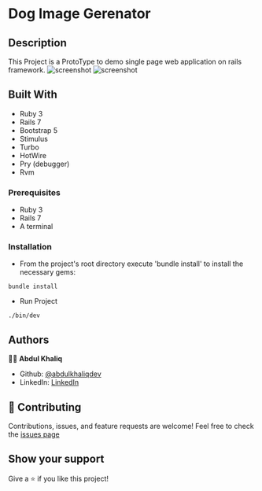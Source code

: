 # Dog Image Gerenator

## Description

This Project is a ProtoType to demo single page web application on rails framework. 
![screenshot](![image](https://github.com/abdulkhaliqdev/Dog-Breed-generator/assets/70257073/32e1ee0e-d6a1-43b1-b988-8f1ee6fd4554))
![screenshot](![image](https://github.com/abdulkhaliqdev/Dog-Breed-generator/assets/70257073/d4352538-9ed6-4103-81fd-217a148648d9))

## Built With

- Ruby 3
- Rails 7
- Bootstrap 5
- Stimulus
- Turbo
- HotWire
- Pry (debugger)
- Rvm

### Prerequisites

- Ruby 3
- Rails 7
- A terminal

### Installation

- From the project's root directory execute 'bundle install' to install the necessary gems:
```
bundle install
```
- Run Project
```
./bin/dev
```

## Authors

👨‍💻 **Abdul Khaliq**

- Github: [@abdulkhaliqdev](https://github.com/abdulkhaliqdev)
- LinkedIn: [LinkedIn](https://www.linkedin.com/in/abdul-khaliq-89452b1a9/)

## 🤝 Contributing

Contributions, issues, and feature requests are welcome!
Feel free to check the [issues page](https://github.com/abdulkhaliqdev/Dog-Breed-generator/issues)

## Show your support

Give a ⭐️ if you like this project!
